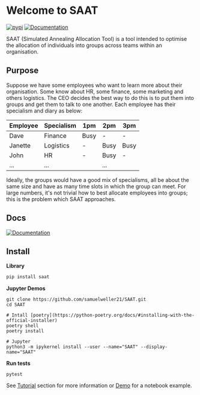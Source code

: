 # Welcome to SAAT

[![pypi](https://shields.io/github/v/release/samuelweller21/saat?include_prerelease)](https://pypi.org/project/saat/#history)
[![Documentation](https://img.shields.io/badge/API-documentation-blue)](https://samuelweller21.github.io/SAAT/)

SAAT (Simulated Annealing Allocation Tool) is a tool intended to optimise the allocation of individuals into groups across teams within an organisation.

## Purpose

Suppose we have some employees who want to learn more about their organisation.  Some know about HR, some finance, some marketing and others logistics.  The CEO decides the best way to do this is to put them into groups and get them to talk to one another.  Each employee has their specialism and diary as below: 

| Employee | Specialism | 1pm | 2pm | 3pm |
| -------- | ---------- | --- | --- | --- |
| Dave | Finance | Busy | - | - |
| Janette | Logistics | - | Busy | Busy |
| John | HR | - | Busy | - |
| ... | ... | | ... |

Ideally, the groups would have a good mix of specialisms, all be about the same size and have as many time slots in which the group can meet.  For large numbers, it's not trivial how to best allocate employees into groups; this is the problem which SAAT approaches.

## Docs

[![Documentation](https://img.shields.io/badge/API-documentation-blue)](https://samuelweller21.github.io/SAAT/)

## Install

**Library**

```py
pip install saat
```

**Jupyter Demos**

```
git clone https://github.com/samuelweller21/SAAT.git
cd SAAT

# Intall [poetry](https://python-poetry.org/docs/#installing-with-the-official-installer)
poetry shell
poetry install

# Jupyter
python3 -m ipykernel install --user --name="SAAT" --display-name="SAAT"
```

**Run tests**
```
pytest
```

See [Tutorial](https://www.samuelweller21.github.io/SAAT/tutorial/data) section for more information or [Demo](https://github.com/samuelweller21/SAAT/blob/main/Demo.ipynb) for a notebook example.
